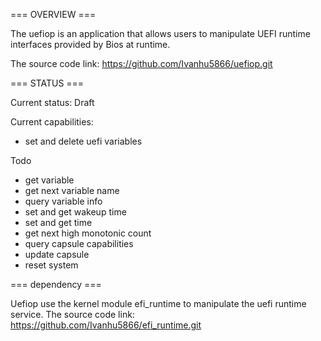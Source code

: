 === OVERVIEW ===

The uefiop is an application that allows users to manipulate UEFI runtime interfaces provided by Bios at runtime.

The source code link:
https://github.com/Ivanhu5866/uefiop.git

=== STATUS === 

Current status: Draft

Current capabilities:
* set and delete uefi variables

Todo
* get variable
* get next variable name
* query variable info
* set and get wakeup time
* set and get time
* get next high monotonic count
* query capsule capabilities
* update capsule
* reset system

=== dependency ===

Uefiop use the kernel module efi_runtime to manipulate the uefi runtime service.
The source code link:
https://github.com/Ivanhu5866/efi_runtime.git


